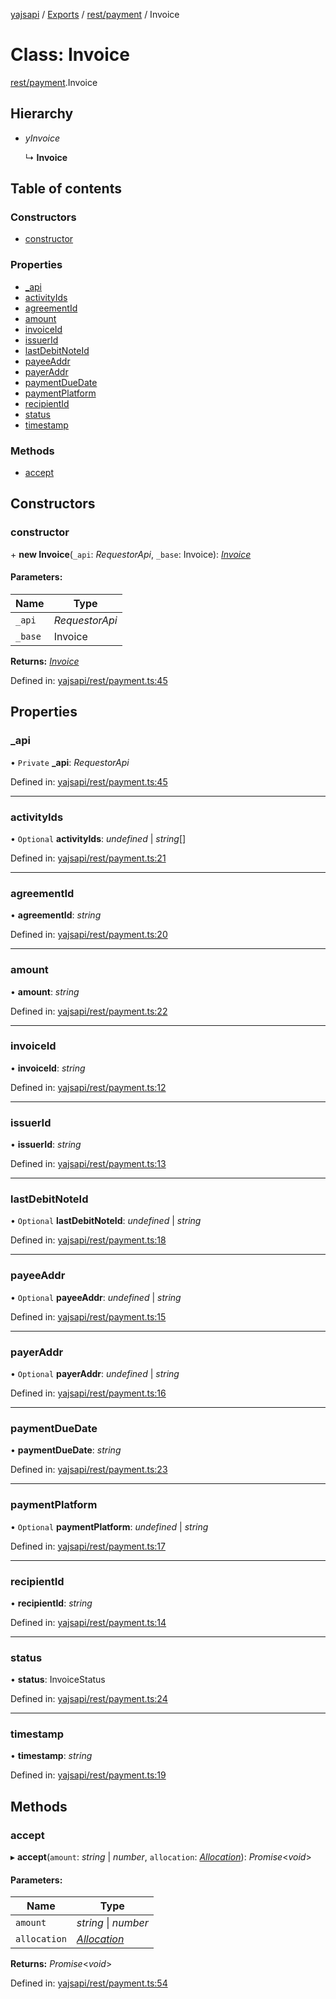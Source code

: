 [yajsapi](../README.md) / [Exports](../modules.md) / [rest/payment](../modules/rest_payment.md) / Invoice

# Class: Invoice

[rest/payment](../modules/rest_payment.md).Invoice

## Hierarchy

* *yInvoice*

  ↳ **Invoice**

## Table of contents

### Constructors

- [constructor](rest_payment.invoice.md#constructor)

### Properties

- [\_api](rest_payment.invoice.md#_api)
- [activityIds](rest_payment.invoice.md#activityids)
- [agreementId](rest_payment.invoice.md#agreementid)
- [amount](rest_payment.invoice.md#amount)
- [invoiceId](rest_payment.invoice.md#invoiceid)
- [issuerId](rest_payment.invoice.md#issuerid)
- [lastDebitNoteId](rest_payment.invoice.md#lastdebitnoteid)
- [payeeAddr](rest_payment.invoice.md#payeeaddr)
- [payerAddr](rest_payment.invoice.md#payeraddr)
- [paymentDueDate](rest_payment.invoice.md#paymentduedate)
- [paymentPlatform](rest_payment.invoice.md#paymentplatform)
- [recipientId](rest_payment.invoice.md#recipientid)
- [status](rest_payment.invoice.md#status)
- [timestamp](rest_payment.invoice.md#timestamp)

### Methods

- [accept](rest_payment.invoice.md#accept)

## Constructors

### constructor

\+ **new Invoice**(`_api`: *RequestorApi*, `_base`: Invoice): [*Invoice*](rest_payment.invoice.md)

#### Parameters:

Name | Type |
------ | ------ |
`_api` | *RequestorApi* |
`_base` | Invoice |

**Returns:** [*Invoice*](rest_payment.invoice.md)

Defined in: [yajsapi/rest/payment.ts:45](https://github.com/golemfactory/yajsapi/blob/289a25a/yajsapi/rest/payment.ts#L45)

## Properties

### \_api

• `Private` **\_api**: *RequestorApi*

Defined in: [yajsapi/rest/payment.ts:45](https://github.com/golemfactory/yajsapi/blob/289a25a/yajsapi/rest/payment.ts#L45)

___

### activityIds

• `Optional` **activityIds**: *undefined* \| *string*[]

Defined in: [yajsapi/rest/payment.ts:21](https://github.com/golemfactory/yajsapi/blob/289a25a/yajsapi/rest/payment.ts#L21)

___

### agreementId

• **agreementId**: *string*

Defined in: [yajsapi/rest/payment.ts:20](https://github.com/golemfactory/yajsapi/blob/289a25a/yajsapi/rest/payment.ts#L20)

___

### amount

• **amount**: *string*

Defined in: [yajsapi/rest/payment.ts:22](https://github.com/golemfactory/yajsapi/blob/289a25a/yajsapi/rest/payment.ts#L22)

___

### invoiceId

• **invoiceId**: *string*

Defined in: [yajsapi/rest/payment.ts:12](https://github.com/golemfactory/yajsapi/blob/289a25a/yajsapi/rest/payment.ts#L12)

___

### issuerId

• **issuerId**: *string*

Defined in: [yajsapi/rest/payment.ts:13](https://github.com/golemfactory/yajsapi/blob/289a25a/yajsapi/rest/payment.ts#L13)

___

### lastDebitNoteId

• `Optional` **lastDebitNoteId**: *undefined* \| *string*

Defined in: [yajsapi/rest/payment.ts:18](https://github.com/golemfactory/yajsapi/blob/289a25a/yajsapi/rest/payment.ts#L18)

___

### payeeAddr

• `Optional` **payeeAddr**: *undefined* \| *string*

Defined in: [yajsapi/rest/payment.ts:15](https://github.com/golemfactory/yajsapi/blob/289a25a/yajsapi/rest/payment.ts#L15)

___

### payerAddr

• `Optional` **payerAddr**: *undefined* \| *string*

Defined in: [yajsapi/rest/payment.ts:16](https://github.com/golemfactory/yajsapi/blob/289a25a/yajsapi/rest/payment.ts#L16)

___

### paymentDueDate

• **paymentDueDate**: *string*

Defined in: [yajsapi/rest/payment.ts:23](https://github.com/golemfactory/yajsapi/blob/289a25a/yajsapi/rest/payment.ts#L23)

___

### paymentPlatform

• `Optional` **paymentPlatform**: *undefined* \| *string*

Defined in: [yajsapi/rest/payment.ts:17](https://github.com/golemfactory/yajsapi/blob/289a25a/yajsapi/rest/payment.ts#L17)

___

### recipientId

• **recipientId**: *string*

Defined in: [yajsapi/rest/payment.ts:14](https://github.com/golemfactory/yajsapi/blob/289a25a/yajsapi/rest/payment.ts#L14)

___

### status

• **status**: InvoiceStatus

Defined in: [yajsapi/rest/payment.ts:24](https://github.com/golemfactory/yajsapi/blob/289a25a/yajsapi/rest/payment.ts#L24)

___

### timestamp

• **timestamp**: *string*

Defined in: [yajsapi/rest/payment.ts:19](https://github.com/golemfactory/yajsapi/blob/289a25a/yajsapi/rest/payment.ts#L19)

## Methods

### accept

▸ **accept**(`amount`: *string* \| *number*, `allocation`: [*Allocation*](rest_payment.allocation.md)): *Promise*<*void*\>

#### Parameters:

Name | Type |
------ | ------ |
`amount` | *string* \| *number* |
`allocation` | [*Allocation*](rest_payment.allocation.md) |

**Returns:** *Promise*<*void*\>

Defined in: [yajsapi/rest/payment.ts:54](https://github.com/golemfactory/yajsapi/blob/289a25a/yajsapi/rest/payment.ts#L54)
